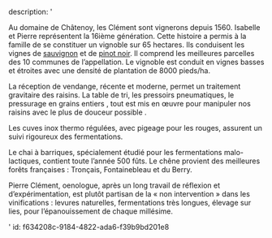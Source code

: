 description: '<p>Au domaine de Châtenoy, les Clément sont vignerons depuis 1560. Isabelle et Pierre représentent la 16ième génération. Cette histoire a permis à la famille de se constituer un vignoble sur 65 hectares. Ils conduisent les vignes de <a href="/fr/grape/sauvignon-blanc/">sauvignon</a> et de <a href="/fr/grape/pinot-noir/">pinot noir</a>. Il comprend les meilleures parcelles des 10 communes de l’appellation. Le vignoble est conduit en vignes basses et étroites avec une densité de plantation de 8000 pieds/ha.</p><p>La réception de vendange, récente et moderne, permet un traitement gravitaire des raisins. La table de tri, les pressoirs pneumatiques, le pressurage en grains entiers , tout est mis en œuvre pour manipuler  nos raisins  avec le plus de douceur possible .</p><p>Les cuves inox thermo régulées, avec pigeage pour les rouges, assurent un suivi rigoureux des fermentations.</p><p>Le chai à barriques, spécialement étudié pour les fermentations malo-lactiques, contient toute l’année 500 fûts. Le chêne provient des meilleures forêts françaises : Tronçais, Fontainebleau et du Berry.</p><p>Pierre Clément, oenologue, après un long travail de réflexion et d’expérimentation, est plutôt  partisan de la « non intervention » dans les vinifications : levures naturelles, fermentations très longues, élevage sur lies, pour l’épanouissement de chaque millésime.</p>'
id: f634208c-9184-4822-ada6-f39b9bd201e8
